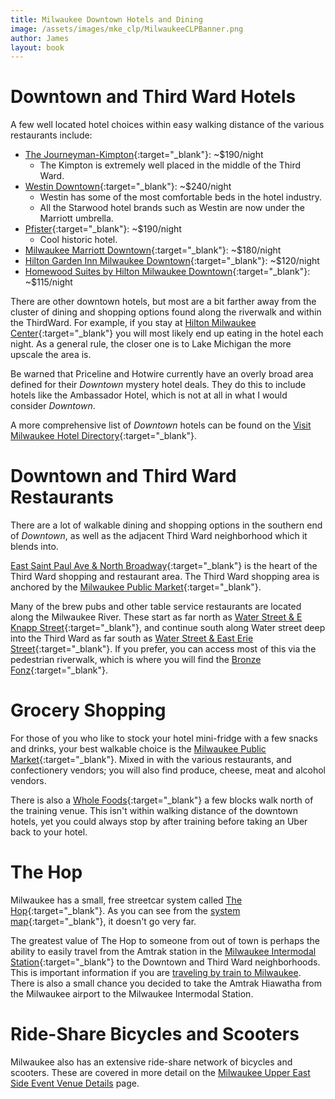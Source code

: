```yaml
---
title: Milwaukee Downtown Hotels and Dining
image: /assets/images/mke_clp/MilwaukeeCLPBanner.png
author: James
layout: book
---
```

# Downtown and Third Ward Hotels

A few well located hotel choices within easy walking distance of the various restaurants include:

- [The Journeyman-Kimpton](https://www.journeymanhotel.com/){:target="_blank"}: ~$190/night
	- The Kimpton is extremely well placed in the middle of the Third Ward.
- [Westin Downtown](https://www.marriott.com/en-us/hotels/mkeiw-the-westin-milwaukee/overview/){:target="_blank"}: ~$240/night
	- Westin has some of the most comfortable beds in the hotel industry. 
	- All the Starwood hotel brands such as Westin are now under the Marriott umbrella.
- [Pfister](https://www.thepfisterhotel.com/){:target="_blank"}: ~$190/night
	- Cool historic hotel.
- [Milwaukee Marriott Downtown](https://www.marriott.com/en-us/hotels/mkedn-milwaukee-marriott-downtown/overview/){:target="_blank"}: ~$180/night
- [Hilton Garden Inn Milwaukee Downtown](https://www.hilton.com/en/hotels/mkemdgi-hilton-garden-inn-milwaukee-downtown/){:target="_blank"}: ~$120/night
- [Homewood Suites by Hilton Milwaukee Downtown](https://www.hilton.com/en/hotels/mkedohw-homewood-suites-milwaukee-downtown/){:target="_blank"}: ~$115/night

There are other downtown hotels, but most are a bit farther away from the cluster of dining and shopping options found along the riverwalk and within the ThirdWard. For example, if you stay at [Hilton Milwaukee Center](https://www.hilton.com/en/hotels/mkemhhf-hilton-milwaukee-city-center/){:target="_blank"} you will most likely end up eating in the hotel each night. As a general rule, the closer one is to Lake Michigan the more upscale the area is.

Be warned that Priceline and Hotwire currently have an overly broad area defined for their _Downtown_ mystery hotel deals. They do this to include hotels like the Ambassador Hotel, which is not at all in what I would consider _Downtown_.

A more comprehensive list of _Downtown_ hotels can be found on the [Visit Milwaukee Hotel Directory](https://www.visitmilwaukee.org/plan-a-visit/places-to-stay/downtown-hotel-directory/){:target="_blank"}. 

# Downtown and Third Ward Restaurants

There are a lot of walkable dining and shopping options in the southern end of _Downtown_, as well as the adjacent Third Ward neighborhood which it blends into.

[East Saint Paul Ave & North Broadway](https://goo.gl/maps/iNyirDp4VWs5Hbt19){:target="_blank"} is the heart of the Third Ward shopping and restaurant area. The Third Ward shopping area is anchored by the [Milwaukee Public Market](https://milwaukeepublicmarket.org/){:target="_blank"}.

Many of the brew pubs and other table service restaurants are located along the Milwaukee River. These start as far north as [Water Street & E Knapp Street](https://goo.gl/maps/MazcREr3RX2aivV88){:target="_blank"}, and continue south along Water street deep into the Third Ward as far south as [Water Street & East Erie Street](https://goo.gl/maps/br7TjuJjV6d5mGMh7){:target="_blank"}. If you prefer, you can access most of this via the pedestrian riverwalk, which is where you will find the [Bronze Fonz](https://goo.gl/maps/qFHV1ad5Y9veMfrf8){:target="_blank"}.

# Grocery Shopping

For those of you who like to stock your hotel mini-fridge with a few snacks and drinks, your best walkable choice is the [Milwaukee Public Market](https://milwaukeepublicmarket.org/){:target="_blank"}. Mixed in with the various restaurants, and confectionery vendors; you will also find produce, cheese, meat and alcohol vendors.

There is also a [Whole Foods](https://goo.gl/maps/ZdyW9mMnhs1vQQ2W9){:target="_blank"} a few blocks walk north of the training venue. This isn't within walking distance of the downtown hotels, yet you could always stop by after training before taking an Uber back to your hotel.

# The Hop

Milwaukee has a small, free streetcar system called [The Hop](https://thehopmke.com/){:target="_blank"}. As you can see from the [system map](https://thehopmke.com/interactive-map/){:target="_blank"}, it doesn't go very far.

The greatest value of The Hop to someone from out of town is perhaps the ability to easily travel from the Amtrak station in the [Milwaukee Intermodal Station](https://goo.gl/maps/ipm7kCKJbvjVYGFGA){:target="_blank"} to the Downtown and Third Ward neighborhoods. This is important information if you are [traveling by train to Milwaukee]({{site.url}}{{site.baseurl}}/clp/mke/train).  There is also a small chance you decided to take the Amtrak Hiawatha from the Milwaukee airport to the Milwaukee Intermodal Station.

# Ride-Share Bicycles and Scooters

Milwaukee also has an extensive ride-share network of bicycles and scooters. These are covered in more detail on the  [Milwaukee Upper East Side Event Venue Details]({{site.url}}{{site.baseurl}}/clp/mke/eastside) page.
